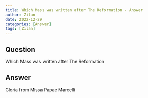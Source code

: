```yaml
---
title: Which Mass was written after The Reformation - Answer
author: Zilan
date: 2022-12-29
categories: [Answer]
tags: [Zilan]
---
```


## Question

Which Mass was written after The Reformation



## Answer

Gloria from Missa Papae Marcelli